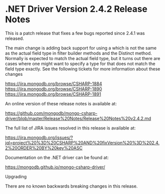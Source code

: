 # .NET Driver Version 2.4.2 Release Notes

This is a patch release that fixes a few bugs reported since 2.4.1 was released.

The main change is adding back support for using a <TField> which is not the same as the actual
field type in filter builder methods and the Distinct method. Normally <TField> is expected to
match the actual field type, but it turns out there are cases where one might want to specify
a type for <TField> that does not match the field type exactly. See the following tickets for
more information about these changes

https://jira.mongodb.org/browse/CSHARP-1884
https://jira.mongodb.org/browse/CSHARP-1890
https://jira.mongodb.org/browse/CSHARP-1891

An online version of these release notes is available at:

https://github.com/mongodb/mongo-csharp-driver/blob/master/Release%20Notes/Release%20Notes%20v2.4.2.md

The full list of JIRA issues resolved in this release is available at:

https://jira.mongodb.org/issues/?jql=project%20%3D%20CSHARP%20AND%20fixVersion%20%3D%202.4.2%20ORDER%20BY%20key%20ASC

Documentation on the .NET driver can be found at:

https://mongodb.github.io/mongo-csharp-driver/

Upgrading

There are no known backwards breaking changes in this release.
